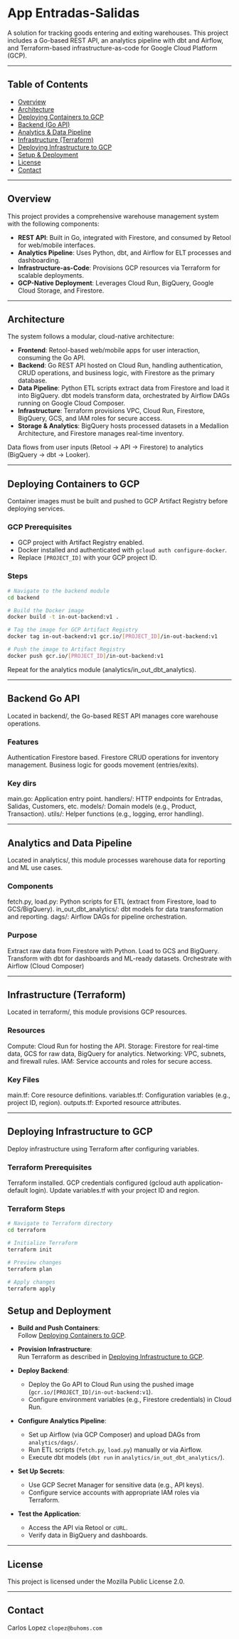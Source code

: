 # App Entradas-Salidas

A solution for tracking goods entering and exiting warehouses. This project includes a Go-based REST API, an analytics pipeline with dbt and Airflow, and Terraform-based infrastructure-as-code for Google Cloud Platform (GCP).

---

## Table of Contents

- [Overview](#overview)
- [Architecture](#architecture)
- [Deploying Containers to GCP](#deploying-containers-to-gcp)
- [Backend (Go API)](#backend-go-api)
- [Analytics & Data Pipeline](#analytics-and-data-pipeline)
- [Infrastructure (Terraform)](#infrastructure-terraform)
- [Deploying Infrastructure to GCP](#deploying-infrastructure-to-gcp)
- [Setup & Deployment](#setup-and-deployment)
- [License](#license)
- [Contact](#contact)

---

## Overview

This project provides a comprehensive warehouse management system with the following components:

- **REST API**: Built in Go, integrated with Firestore, and consumed by Retool for web/mobile interfaces.
- **Analytics Pipeline**: Uses Python, dbt, and Airflow for ELT processes and dashboarding.
- **Infrastructure-as-Code**: Provisions GCP resources via Terraform for scalable deployments.
- **GCP-Native Deployment**: Leverages Cloud Run, BigQuery, Google Cloud Storage, and Firestore.

---

## Architecture

The system follows a modular, cloud-native architecture:

- **Frontend**: Retool-based web/mobile apps for user interaction, consuming the Go API.
- **Backend**: Go REST API hosted on Cloud Run, handling authentication, CRUD operations, and business logic, with Firestore as the primary database.
- **Data Pipeline**: Python ETL scripts extract data from Firestore and load it into BigQuery. dbt models transform data, orchestrated by Airflow DAGs running on Google Cloud Composer.
- **Infrastructure**: Terraform provisions VPC, Cloud Run, Firestore, BigQuery, GCS, and IAM roles for secure access.
- **Storage & Analytics**: BigQuery hosts processed datasets in a Medallion Architecture, and Firestore manages real-time inventory.

Data flows from user inputs (Retool → API → Firestore) to analytics (BigQuery → dbt → Looker).

---

## Deploying Containers to GCP

Container images must be built and pushed to GCP Artifact Registry before deploying services.

### GCP Prerequisites

- GCP project with Artifact Registry enabled.
- Docker installed and authenticated with `gcloud auth configure-docker`.
- Replace `[PROJECT_ID]` with your GCP project ID.

### Steps

```bash
# Navigate to the backend module
cd backend

# Build the Docker image
docker build -t in-out-backend:v1 .

# Tag the image for GCP Artifact Registry
docker tag in-out-backend:v1 gcr.io/[PROJECT_ID]/in-out-backend:v1

# Push the image to Artifact Registry
docker push gcr.io/[PROJECT_ID]/in-out-backend:v1
```

Repeat for the analytics module (analytics/in_out_dbt_analytics).

---

## Backend Go API

Located in backend/, the Go-based REST API manages core warehouse operations.

### Features

Authentication Firestore based.
Firestore CRUD operations for inventory management.
Business logic for goods movement (entries/exits).

### Key dirs

main.go: Application entry point.
handlers/: HTTP endpoints for Entradas, Salidas, Customers, etc.
models/: Domain models (e.g., Product, Transaction).
utils/: Helper functions (e.g., logging, error handling).

---

## Analytics and Data Pipeline

Located in analytics/, this module processes warehouse data for reporting and ML use cases.

### Components

fetch.py, load.py: Python scripts for ETL (extract from Firestore, load to GCS/BigQuery).
in_out_dbt_analytics/: dbt models for data transformation and reporting.
dags/: Airflow DAGs for pipeline orchestration.

### Purpose

Extract raw data from Firestore with Python.
Load to GCS and BigQuery.
Transform with dbt for dashboards and ML-ready datasets.
Orchestrate with Airflow (Cloud Composer)

---

## Infrastructure (Terraform)

Located in terraform/, this module provisions GCP resources.

### Resources

Compute: Cloud Run for hosting the API.
Storage: Firestore for real-time data, GCS for raw data, BigQuery for analytics.
Networking: VPC, subnets, and firewall rules.
IAM: Service accounts and roles for secure access.

### Key Files

main.tf: Core resource definitions.
variables.tf: Configuration variables (e.g., project ID, region).
outputs.tf: Exported resource attributes.

---

## Deploying Infrastructure to GCP

Deploy infrastructure using Terraform after configuring variables.

### Terraform Prerequisites

Terraform installed.
GCP credentials configured (gcloud auth application-default login).
Update variables.tf with your project ID and region.

### Terraform Steps

```bash
# Navigate to Terraform directory
cd terraform

# Initialize Terraform
terraform init

# Preview changes
terraform plan

# Apply changes
terraform apply
```

## Setup and Deployment

- **Build and Push Containers**:  
  Follow [Deploying Containers to GCP](#deploying-containers-to-gcp).

- **Provision Infrastructure**:  
  Run Terraform as described in [Deploying Infrastructure to GCP](#deploying-infrastructure-to-gcp).

- **Deploy Backend**:  
  - Deploy the Go API to Cloud Run using the pushed image (`gcr.io/[PROJECT_ID]/in-out-backend:v1`).
  - Configure environment variables (e.g., Firestore credentials) in Cloud Run.

- **Configure Analytics Pipeline**:  
  - Set up Airflow (via GCP Composer) and upload DAGs from `analytics/dags/`.
  - Run ETL scripts (`fetch.py`, `load.py`) manually or via Airflow.
  - Execute dbt models (`dbt run` in `analytics/in_out_dbt_analytics/`).

- **Set Up Secrets**:  
  - Use GCP Secret Manager for sensitive data (e.g., API keys).
  - Configure service accounts with appropriate IAM roles via Terraform.

- **Test the Application**:  
  - Access the API via Retool or `cURL`.
  - Verify data in BigQuery and dashboards.

---

## License

This project is licensed under the Mozilla Public License 2.0.

---

## Contact

Carlos Lopez
``clopez@buhoms.com``
